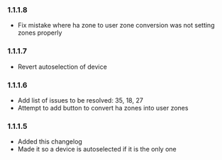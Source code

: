 ### 1.1.1.8

- Fix mistake where ha zone to user zone conversion was not setting zones properly

### 1.1.1.7

- Revert autoselection of device

### 1.1.1.6

- Add list of issues to be resolved: 35, 18, 27
- Attempt to add button to convert ha zones into user zones

### 1.1.1.5

- Added this changelog
- Made it so a device is autoselected if it is the only one
